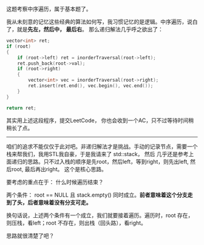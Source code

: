 这题考察中序遍历，属于基本题了。

我从未刻意的记忆这些经典的算法如何写，我习惯记忆的是逻辑。中序遍历，说白了，就是**先左，然后中， 最后右**。
那么递归解法几乎呼之欲出了：

```cpp
vector<int> ret;
if (root)
{
    if (root->left) ret = inorderTraversal(root->left);
    ret.push_back(root->val);
    if (root->right)
    {
        vector<int> vec = inorderTraversal(root->right);
        ret.insert(ret.end(), vec.begin(), vec.end());
    }
}

return ret;
```

其实用上述这段程序，提交LeetCode， 你也会收到一个AC，只不过等待时间稍稍长了点。

-----

咱们的追求不能仅仅于此对吧。非递归解法才是挑战。手动的记录节点，需要一个栈来帮我们，我用STL我自豪，于是我请来了 std::stack， 然后
几乎还是参考上面递归的思路。只不过入栈的顺序是先root，然后left，等到right，则先出left, 然后root, 最后再出right。 这个是核心思路。

要考虑的重点在于： 什么时候遍历结束？

两个条件： root == NULL 且 stack.empty() 同时成立。**前者意味着这个分支走到了头，后者意味着没有分支可走。**

换句话说，上述两个条件有一个成立，我们就要接着遍历。遍历时，root 存在，则压栈，看left；root 不存在，则出栈（回头路），看right。

思路就很清楚了吧？
